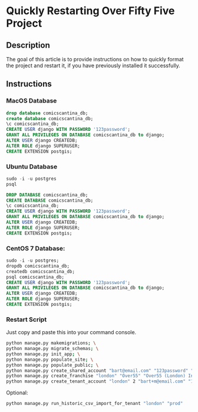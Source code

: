 # Quickly Restarting Over Fifty Five Project
## Description
The goal of this article is to provide instructions on how to quickly format the project and restart it, if you have previously installed it successfully.

## Instructions
### MacOS Database

  ```sql
  drop database comicscantina_db;
  create database comicscantina_db;
  \c comicscantina_db;
  CREATE USER django WITH PASSWORD '123password';
  GRANT ALL PRIVILEGES ON DATABASE comicscantina_db to django;
  ALTER USER django CREATEDB;
  ALTER ROLE django SUPERUSER;
  CREATE EXTENSION postgis;
  ```

### Ubuntu Database

  ```sql
  sudo -i -u postgres
  psql

  DROP DATABASE comicscantina_db;
  CREATE DATABASE comicscantina_db;
  \c comicscantina_db;
  CREATE USER django WITH PASSWORD '123password';
  GRANT ALL PRIVILEGES ON DATABASE comicscantina_db to django;
  ALTER USER django CREATEDB;
  ALTER ROLE django SUPERUSER;
  CREATE EXTENSION postgis;
  ```

### CentOS 7 Database:

  ```sql
  sudo -i -u postgres;
  dropdb comicscantina_db;
  createdb comicscantina_db;
  psql comicscantina_db;
  CREATE USER django WITH PASSWORD '123password';
  GRANT ALL PRIVILEGES ON DATABASE comicscantina_db to django;
  ALTER USER django CREATEDB;
  ALTER ROLE django SUPERUSER;
  CREATE EXTENSION postgis;
  ```

### Restart Script
Just copy and paste this into your command console.

```bash
python manage.py makemigrations; \
python manage.py migrate_schemas; \
python manage.py init_app; \
python manage.py populate_site; \
python manage.py populate_public; \
python manage.py create_shared_account "bart@email.com" "123password" "Bart" "Mika"; \
python manage.py create_franchise "london" "Over55" "Over55 (London) Inc." "Located at the Forks of the Thames in downtown London Ontario, Over 55 is a non profit charitable organization that applies business strategies to achieve philanthropic goals. The net profits realized from the services we provide will help fund our client and community programs. When you use our services and recommended products, you are helping to improve the quality of life of older adults and the elderly in our community." "CA" "London" "Ontario" "" "N6H 1B4" "78 Riverside Drive" ""; \
python manage.py create_tenant_account "london" 2 "bart+m@email.com" "123password" "Bart" "Mika" "123 123-1234" "" "123 123-1234" "CA" "London" "Ontario" "" "N6H 1B4" "78 Riverside Drive" "";
```

Optional:

```bash
python manage.py run_historic_csv_import_for_tenant "london" "prod"
```
